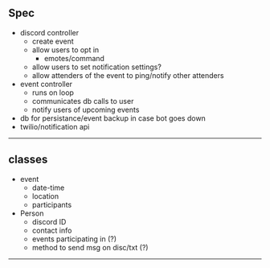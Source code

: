 

Spec
--------------------------
* discord controller
    * create event
    * allow users to opt in 
        * emotes/command
    * allow users to set notification settings?
    * allow attenders of the event to ping/notify other attenders 
* event controller
    * runs on loop
    * communicates db calls to user
    * notify users of upcoming events
* db for persistance/event backup in case bot goes down
* twilio/notification api
--------------------------

classes
--------------------------

* event
    * date-time
    * location
    * participants
* Person
    * discord ID
    * contact info
    * events participating in (?)
    * method to send msg on disc/txt (?)
--------------------------